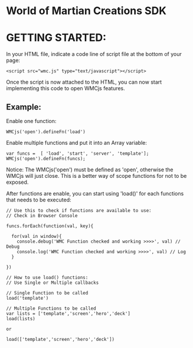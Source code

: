 # World of Martian Creations SDK

GETTING STARTED:
================
In your HTML file, indicate a code line of script file at the bottom of your page:

    <script src="wmc.js" type="text/javascript"></script>

Once the script is now attached to the HTML, you can now start implementing this code to open WMCjs features. 


Example:
--------
Enable one function:

    WMCjs('open').defineFn('load')


Enable multiple functions and put it into an Array variable:

    var funcs =  [ 'load', 'start', 'server', 'template'];
    WMCjs('open').defineFn(funcs);


Notice: The WMCjs('open') must be defined as 'open', otherwise the WMCjs will just close. This is a better way of scope
functions for not to be exposed.


After functions are enable, you can start using 'load()' for each functions that needs to be executed:

    // Use this to check if functions are available to use:
    // Check in Browser Console

    funcs.forEach(function(val, key){

      for(val in window){
        console.debug('WMC Function checked and working >>>>', val) // Debug 
        console.log('WMC Function checked and working >>>>', val) // Log 
      }

    })

    // How to use load() functions:
    // Use Single or Multiple callbacks

    // Single Function to be called
    load('template')

    // Multiple Functions to be called
    var lists = ['template','screen','hero','deck']
    load(lists)

    or

    load(['template','screen','hero','deck'])




